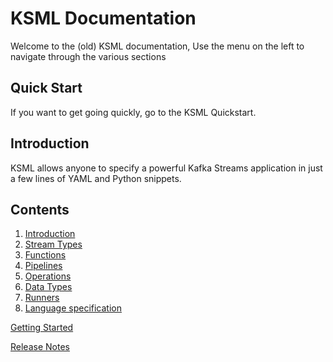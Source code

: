 # KSML Documentation

Welcome to the (old) KSML documentation, Use the menu on the left to navigate through the various sections

## Quick Start

If you want to get going quickly, go to the KSML Quickstart.

## Introduction

KSML allows anyone to specify a powerful Kafka Streams application in just a few lines of YAML and Python snippets.

## Contents

1. [Introduction](introduction.md)
2. [Stream Types](streams.md)
3. [Functions](functions.md)
4. [Pipelines](pipelines.md)
5. [Operations](operations.md)
6. [Data Types](types.md)
7. [Runners](runners.md)
8. [Language specification](ksml-language-spec.md)

[Getting Started](quick-start)

[Release Notes](release-notes.md)
